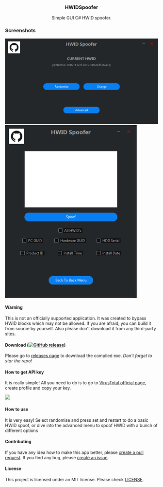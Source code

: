 <div><h3 align="center">HWIDSpoofer</h3></div>
<p align="center">Simple GUI C# HWID spoofer.</p>
<p align="center">
</p>

### Screenshots
  <img alt="Home Page" src="assets/HWIDSpoofer_2RGRfPEVCc.png" />
  <img alt="Settings Page" src="assets/HWIDSpoofer_DsgWUq5ujc.png" />

#### Warning
This is not an officially supported application. It was created to bypass HWID blocks which may not be allowed. If you are afraid, you can build it from source by yourself. Also please don't download it from any third-party sites.

#### Download (<a href="https://dotnet.microsoft.com/download/dotnet-framework/thank-you/net48-web-installer"><img alt="GitHub release" src="https://img.shields.io/badge/Requires-.NET%20Framework%204.8%20(or later)-blue"></a>)
Please go to [releases page](https://github.com/JaredWestley/VirusTotalChecker/releases) to download the compiled exe. *Don't forget to star the repo!*

#### How to get API key
It is really simple! All you need to do is to go to [VirusTotal official page](https://www.virustotal.com/), create profile and copy your key.

<img src="asset/api.gif" />

#### How to use
It is very easy! Select randomise and press set and restart to do a basic HWID spoof, or dive into the advanced menu to spoof HWID with a bunch of different options

#### Contributing
If you have any idea how to make this app better, please [create a pull request](https://github.com/JaredWestley/HWIDSpoofer/compare). If you find any bug, please [create an issue](https://github.com/JaredWestley/HWIDSpoofer/issues/new).

#### License
This project is licensed under an MIT license. Please check [LICENSE](LICENSE).
